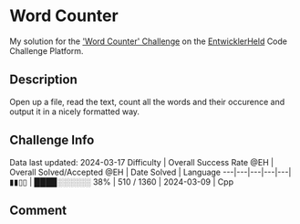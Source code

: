 # Word Counter

My solution for the ['Word Counter' Challenge](https://platform.entwicklerheld.de/challenge/word-counter?technology=Cpp) on the [EntwicklerHeld](https://platform.entwicklerheld.de/) Code Challenge Platform.

## Description
Open up a file, read the text, count all the words and their occurence and output it in a nicely formatted way.

## Challenge Info
Data last updated: 2024-03-17
Difficulty | Overall Success Rate @EH | Overall Solved/Accepted @EH | Date Solved | Language
---|---|---|---|---|
▮▮▯▯ | ████░░░░░░ 38% | 510 / 1360 | 2024-03-09 | Cpp

## Comment
